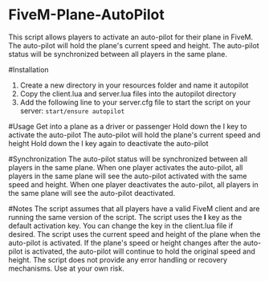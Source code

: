 # FiveM-Plane-AutoPilot
This script allows players to activate an auto-pilot for their plane in FiveM. The auto-pilot will hold the plane's current speed and height. The auto-pilot status will be synchronized between all players in the same plane.

#Installation
1. Create a new directory in your resources folder and name it autopilot
2. Copy the client.lua and server.lua files into the autopilot directory
3. Add the following line to your server.cfg file to start the script on your server: ```start/ensure autopilot```

#Usage
Get into a plane as a driver or passenger
Hold down the I key to activate the auto-pilot
The auto-pilot will hold the plane's current speed and height
Hold down the I key again to deactivate the auto-pilot

#Synchronization
The auto-pilot status will be synchronized between all players in the same plane. When one player activates the auto-pilot, all players in the same plane will see the auto-pilot activated with the same speed and height. When one player deactivates the auto-pilot, all players in the same plane will see the auto-pilot deactivated.

#Notes
The script assumes that all players have a valid FiveM client and are running the same version of the script.
The script uses the **I** key as the default activation key. You can change the key in the client.lua file if desired.
The script uses the current speed and height of the plane when the auto-pilot is activated. If the plane's speed or height changes after the auto-pilot is activated, the auto-pilot will continue to hold the original speed and height.
The script does not provide any error handling or recovery mechanisms. Use at your own risk.
